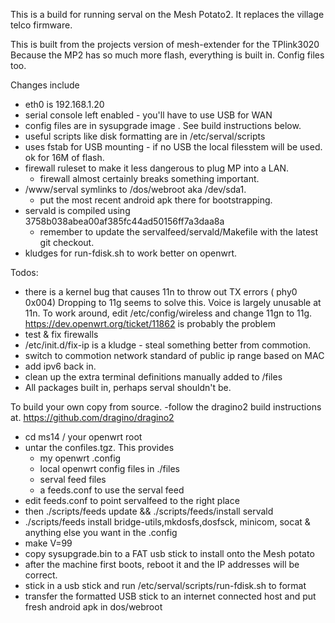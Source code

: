 This is a build for running serval on the Mesh Potato2. It replaces the village telco firmware.  

This is built from the projects version of mesh-extender for the TPlink3020
Because the MP2 has so much more flash, everything is built in. Config files too. 

Changes include
- eth0 is 192.168.1.20
- serial console left enabled - you'll have to use USB for WAN
- config files are in sysupgrade image . See build instructions below. 
- useful scripts like disk formatting  are in /etc/serval/scripts  
- uses fstab for USB mounting -  if no USB the
	 local filesstem will be used.  ok for 16M of flash. 
- firewall ruleset to make it less dangerous to plug MP into a LAN.  
   - firewall almost certainly breaks something important. 
- /www/serval symlinks to /dos/webroot aka /dev/sda1. 
  - put the most recent android apk there for bootstrapping. 
- servald is compiled using 3758b038abea00af385fc44ad50156ff7a3daa8a
	- remember to update the servalfeed/servald/Makefile with the latest git checkout. 
- kludges for run-fdisk.sh to work better on openwrt.

Todos:
- there is a kernel bug that causes 11n to throw out TX errors ( phy0 0x004)
	Dropping to 11g seems to solve this. Voice is largely unusable at 11n. 
	To work around, edit /etc/config/wireless and change 11gn to 11g. 
	https://dev.openwrt.org/ticket/11862 is probably the problem
- test & fix firewalls
- /etc/init.d/fix-ip is a kludge - steal something better from commotion. 
- switch to commotion network standard of public ip range  based on MAC
- add ipv6 back in. 
- clean up the extra terminal definitions  manually added to /files
- All packages built in, perhaps serval shouldn't be. 


To build your own copy from source. 
-follow the dragino2 build instructions at. 
	https://github.com/dragino/dragino2
- cd ms14  / your openwrt root
- untar the confiles.tgz. This provides 
	- my openwrt .config
	- local openwrt config files in ./files
	- serval feed files
	- a feeds.conf to use the serval feed
- edit feeds.conf to point servalfeed to the right place
- then ./scripts/feeds update && ./scripts/feeds/install servald
- ./scripts/feeds install bridge-utils,mkdosfs,dosfsck, minicom, socat & anything else you want in the .config
- make V=99  
- copy sysupgrade.bin to a FAT usb stick to install onto the Mesh potato 
- after the machine first boots, reboot it and the IP addresses will be correct. 
- stick in a usb stick and run /etc/serval/scripts/run-fdisk.sh to format
- transfer the formatted USB stick to an internet connected host and put fresh android apk in dos/webroot 
